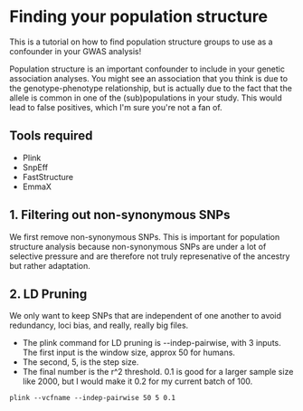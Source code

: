 # Finding your population structure 
This is a tutorial on how to find population structure groups to use as a confounder in your GWAS analysis!

Population structure is an important confounder to include in your genetic association analyses. You might see an association that you think is due to the genotype-phenotype relationship, but is actually due to the fact that the allele is common in one of the (sub)populations in your study. This would lead to false positives, which I'm sure you're not a fan of. 

## Tools required
- Plink
- SnpEff
- FastStructure
- EmmaX


## 1. Filtering out non-synonymous SNPs 
We first remove non-synonymous SNPs. This is important for population structure analysis because non-synonymous SNPs are under a lot of selective pressure and are therefore not truly represenative of the ancestry but rather adaptation.



## 2. LD Pruning 
We only want to keep SNPs that are independent of one another to avoid redundancy, loci bias, and really, really big files.
- The plink command for LD pruning is --indep-pairwise, with 3 inputs. The first input is the window size, approx 50 for humans. 
- The second, 5, is the step size. 
- The final number is the r^2 threshold. 0.1 is good for a larger sample size like 2000, but I would make it 0.2 for my current batch of 100.

`plink --vcfname --indep-pairwise 50 5 0.1 
`
